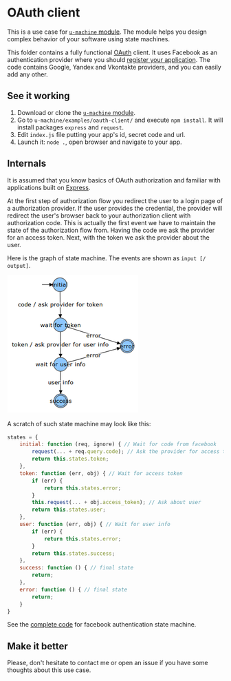 # OAuth client

This is a use case for [`u-machine` module](https://github.com/DmitryMyadzelets/u-machine). The module helps you design complex behavior of your software using state machines.

This folder contains a fully functional [OAuth](https://en.wikipedia.org/wiki/OAuth) client. It uses Facebook as an authentication provider where you should [register your application](https://developers.facebook.com/docs/apps/register). The code contains Google, Yandex and Vkontakte providers, and you can easily add any other.

## See it working

1. Download or clone the [`u-machine` module](https://github.com/DmitryMyadzelets/u-machine).
2. Go to `u-machine/examples/oauth-client/` and execute `npm install`. It will install packages `express` and `request`.
3. Edit `index.js` file putting your app's id, secret code and url.
4. Launch it: `node .`, open browser and navigate to your app.

## Internals

It is assumed that you know basics of OAuth authorization and familiar with applications built on [Express](http://expressjs.com/).

At the first step of authorization flow you redirect the user to a login page of a authorization provider. If the user provides the credential, the provider will redirect the user's browser back to your authorization client with authorization code. This is actually the first event we have to maintain the state of the authorization flow from. Having the code we ask the provider for an access token. Next, with the token we ask the provider about the user. 

Here is the graph of state machine. The events are shown as `input [/ output]`.

![State machine for facebook](https://github.com/DmitryMyadzelets/u-machine/raw/master/examples/oauth-client/mics/facebook-state-machine.png)

A scratch of such state machine may look like this:

```javascript
states = {
    initial: function (req, ignore) { // Wait for code from facebook
        request(... + req.query.code); // Ask the provider for access token
        return this.states.token;
    },
    token: function (err, obj) { // Wait for access token
        if (err) {
            return this.states.error;
        }
        this.request(... + obj.access_token); // Ask about user
        return this.states.user;
    },
    user: function (err, obj) { // Wait for user info
        if (err) {
            return this.states.error;
        }
        return this.states.success;
    },
    success: function () { // final state
        return;
    },
    error: function () { // final state
        return;
    }
}
```

See the [complete code](https://github.com/DmitryMyadzelets/u-machine/blob/master/examples/oauth-client/oauth/facebook.js#L20) for facebook authentication state machine.

## Make it better

Please, don't hesitate to contact me or open an issue if you have some thoughts about this use case.
